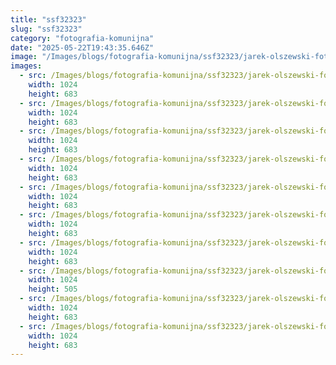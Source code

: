 ```yaml
---
title: "ssf32323"
slug: "ssf32323"
category: "fotografia-komunijna"
date: "2025-05-22T19:43:35.646Z"
image: "/Images/blogs/fotografia-komunijna/ssf32323/jarek-olszewski-fotograf-sesja-narzeczenska-wilola-daniel-siedlce-mielnik02.webp"
images:
  - src: /Images/blogs/fotografia-komunijna/ssf32323/jarek-olszewski-fotograf-sesja-narzeczenska-wilola-daniel-siedlce-mielnik01.webp
    width: 1024
    height: 683
  - src: /Images/blogs/fotografia-komunijna/ssf32323/jarek-olszewski-fotograf-sesja-narzeczenska-wilola-daniel-siedlce-mielnik02.webp
    width: 1024
    height: 683
  - src: /Images/blogs/fotografia-komunijna/ssf32323/jarek-olszewski-fotograf-sesja-narzeczenska-wilola-daniel-siedlce-mielnik03.webp
    width: 1024
    height: 683
  - src: /Images/blogs/fotografia-komunijna/ssf32323/jarek-olszewski-fotograf-sesja-narzeczenska-wilola-daniel-siedlce-mielnik04.webp
    width: 1024
    height: 683
  - src: /Images/blogs/fotografia-komunijna/ssf32323/jarek-olszewski-fotograf-sesja-narzeczenska-wilola-daniel-siedlce-mielnik05.webp
    width: 1024
    height: 683
  - src: /Images/blogs/fotografia-komunijna/ssf32323/jarek-olszewski-fotograf-sesja-narzeczenska-wilola-daniel-siedlce-mielnik06.webp
    width: 1024
    height: 683
  - src: /Images/blogs/fotografia-komunijna/ssf32323/jarek-olszewski-fotograf-sesja-narzeczenska-wilola-daniel-siedlce-mielnik07.webp
    width: 1024
    height: 683
  - src: /Images/blogs/fotografia-komunijna/ssf32323/jarek-olszewski-fotograf-sesja-narzeczenska-wilola-daniel-siedlce-mielnik08.webp
    width: 1024
    height: 505
  - src: /Images/blogs/fotografia-komunijna/ssf32323/jarek-olszewski-fotograf-sesja-narzeczenska-wilola-daniel-siedlce-mielnik09.webp
    width: 1024
    height: 683
  - src: /Images/blogs/fotografia-komunijna/ssf32323/jarek-olszewski-fotograf-sesja-narzeczenska-wilola-daniel-siedlce-mielnik10.webp
    width: 1024
    height: 683
---
```



